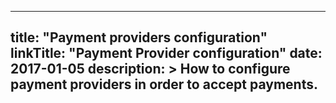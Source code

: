 
---
title: "Payment providers configuration"
linkTitle: "Payment Provider configuration"
date: 2017-01-05
description: >
  How to configure payment providers in order to accept payments.
---



